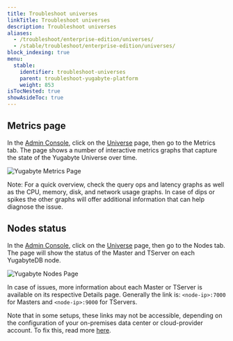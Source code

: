 ```yaml
---
title: Troubleshoot universes
linkTitle: Troubleshoot universes
description: Troubleshoot universes
aliases:
  - /troubleshoot/enterprise-edition/universes/
  - /stable/troubleshoot/enterprise-edition/universes/
block_indexing: true
menu:
  stable:
    identifier: troubleshoot-universes
    parent: troubleshoot-yugabyte-platform
    weight: 853
isTocNested: true
showAsideToc: true
---
```


## Metrics page

In the [Admin Console](../../deploy/install-admin-console/), click on the [Universe](../../../architecture/concepts/universe/) page, then go to the Metrics tab. The page shows a number of interactive metrics graphs that capture the state of the Yugabyte Universe over time.

![Yugabyte Metrics Page](/images/troubleshooting/check-metrics.png)

Note: For a quick overview, check the query ops and latency graphs as well as the CPU, memory, disk, and network usage graphs. In case of dips or spikes the other graphs will offer additional information that can help diagnose the issue.

## Nodes status

In the [Admin Console](../../deploy/install-admin-console/), click on the [Universe](../../../architecture/concepts/universe/) page, then go to the Nodes tab.
The page will show the status of the Master and TServer on each YugabyteDB node.

![Yugabyte Nodes Page](/images/troubleshooting/check-node-status.png)

In case of issues, more information about each Master or TServer is available on its respective Details page.
Generally the link is: `<node-ip>:7000` for Masters and `<node-ip>:9000` for TServers.

Note that in some setups, these links may not be accessible, depending on the configuration of your on-premises  data center or cloud-provider account. To fix this, read more [here](../../../troubleshoot/nodes/check-processes/).
